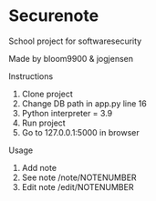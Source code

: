 # Securenote

School project for softwaresecurity

Made by bloom9900 & jogjensen


Instructions
1. Clone project
2. Change DB path in app.py line 16
3. Python interpreter = 3.9
4. Run project 
5. Go to 127.0.0.1:5000 in browser

Usage
1. Add note
2. See note /note/NOTENUMBER
3. Edit note /edit/NOTENUMBER

